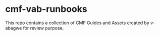 # cmf-vab-runbooks
This repo contains a collection of CMF Guides and Assets created by v-abagwe for review purpose.

